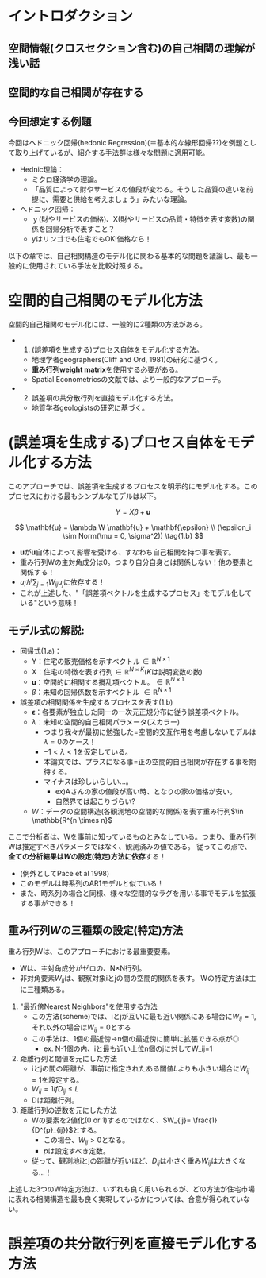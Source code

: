 # イントロダクション

## 空間情報(クロスセクション含む)の自己相関の理解が浅い話

## 空間的な自己相関が存在する

## 今回想定する例題

今回はヘドニック回帰(hedonic Regression)(＝基本的な線形回帰??)を例題として取り上げているが、紹介する手法群は様々な問題に適用可能。

- Hednic理論：
  - ミクロ経済学の理論。
  - 「品質によって財やサービスの値段が変わる。そうした品質の違いを前提に、需要と供給を考えましょう」みたいな理論。
- ヘドニック回帰：
  - ｙ(財やサービスの価格)、X(財やサービスの品質・特徴を表す変数)の関係を回帰分析で表すこと？
  - yはリンゴでも住宅でもOK!価格なら！

以下の章では、自己相関構造のモデル化に関わる基本的な問題を議論し、最も一般的に使用されている手法を比較対照する。

# 空間的自己相関のモデル化方法

空間的自己相関のモデル化には、一般的に2種類の方法がある。

- 1. (誤差項を生成する)プロセス自体をモデル化する方法。
  - 地理学者geographers(Cliff and Ord, 1981)の研究に基づく。
  - **重み行列weight matrix**を使用する必要がある。
  - Spatial Econometricsの文献では、より一般的なアプローチ。
- 2. 誤差項の共分散行列を直接モデル化する方法。
  - 地質学者geologistsの研究に基づく。

# (誤差項を生成する)プロセス自体をモデル化する方法

このアプローチでは、誤差項を生成するプロセスを明示的にモデル化する。このプロセスにおける最もシンプルなモデルは以下。

$$
Y = X \beta + \mathbf{u} \tag{1.a}
$$

$$
\mathbf{u} = \lambda W \mathbf{u} + \mathbf{\epsilon} \\
(\epsilon_i \sim Norm(\mu = 0, \sigma^2))
\tag{1.b}
$$

- $\mathbf{u}$が$\mathbf{u}$自体によって影響を受ける、すなわち自己相関を持つ事を表す。
- 重み行列Wの主対角成分は0。つまり自分自身とは関係しない！他の要素と関係する！
- $u_i$が$\sum_{j=1}{W_{ij} u_j}$に依存する！
- これが上述した、"「誤差項ベクトルを生成するプロセス」をモデル化している"という意味！

## モデル式の解説:

- 回帰式(1.a)：
  - Y：住宅の販売価格を示すベクトル$\in \mathbb{R}^{N\times 1}$
  - X：住宅の特徴を表す行列$\in \mathbb{R}^{N \times K}$($K$は説明変数の数)
  - $\mathbf{u}$：空間的に相関する撹乱項ベクトル。$\in \mathbb{R}^{N\times 1}$
  - $\beta$：未知の回帰係数を示すベクトル $\in \mathbb{R}^{N\times 1}$
- 誤差項の相関関係を生成するプロセスを表す(1.b)
  - $\mathbf{\epsilon}$：各要素が独立した同一の一次元正規分布に従う誤差項ベクトル。
  - $\lambda$：未知の空間的自己相関パラメータ(スカラー)
    - つまり我々が最初に勉強した=空間的交互作用を考慮しないモデルは$\lambda=0$のケース！
    - $-1<\lambda<1$を仮定している。
    - 本論文では、プラスになる事=正の空間的自己相関が存在する事を期待する。
    - マイナスは珍しいらしい...。
      - ex)Aさんの家の値段が高い時、となりの家の価格が安い。
      - 自然界では起こりづらい?
  - $W$：データの空間構造(各観測地の空間的な関係)を表す重み行列$\in \mathbb{R^{n \times n}$

ここで分析者は、Wを事前に知っているものとみなしている。つまり、重み行列Wは推定すべきパラメータではなく、観測済みの値である。
従ってこの点で、**全ての分析結果は$W$の設定(特定)方法に依存**する！

- (例外としてPace et al 1998)
- このモデルは時系列のAR1モデルと似ている！
- また、時系列の場合と同様、様々な空間的なラグを用いる事でモデルを拡張する事ができる！

## 重み行列$W$の三種類の設定(特定)方法

重み行列Wは、このアプローチにおける最重要要素。

- Wは、主対角成分がゼロの、N×N行列。
- 非対角要素$W_{ij}$は、観察対象iとjの間の空間的関係を表す。
  Wの特定方法は主に三種類ある。

1. "最近傍Nearest Neighbors"を使用する方法
   - この方法(scheme)では、iとjが互いに最も近い関係にある場合に$W_{ij}=1$, それ以外の場合は$W_{ij}=0$とする
   - この手法は、1個の最近傍→n個の最近傍に簡単に拡張できる点が◎
     - ex. N-1個の内、iと最も近い上位n個のjに対してW_ij=1
2. 距離行列と閾値を元にした方法
   - iとjの間の距離が、事前に指定されたある閾値$L$よりも小さい場合に$W_{ij}=1$を設定する。
   - $W_{ij}=1 if D_{ij}\le L$
   - Dは距離行列。
3. 距離行列の逆数を元にした方法
   - Wの要素を2値化(0 or 1)するのではなく、$W_{ij}= \frac{1}{D^{p}_{ij}}$とする。
     - この場合、$W_{ij}>0$となる。
     - $p$は設定すべき定数。
   - 従って、観測地iとjの距離が近いほど、$D_{ij}$は小さく重み$W_{ij}$は大きくなる...！

上述した3つのW特定方法は、いずれも良く用いられるが、どの方法が住宅市場に表れる相関構造を最も良く実現しているかについては、合意が得られていない。
# 誤差項の共分散行列を直接モデル化する方法
